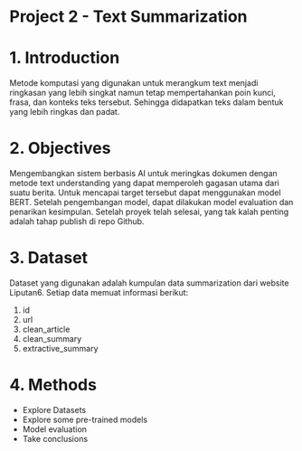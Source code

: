 # Project 2 - Text Summarization

# 1. Introduction
Metode komputasi yang digunakan untuk merangkum text menjadi ringkasan yang lebih singkat namun tetap mempertahankan poin kunci, frasa, dan konteks teks tersebut. Sehingga didapatkan teks dalam bentuk yang lebih ringkas dan padat.

# 2. Objectives
Mengembangkan sistem berbasis AI untuk meringkas dokumen dengan metode text understanding yang dapat memperoleh gagasan utama dari suatu berita.
Untuk mencapai target tersebut dapat menggunakan model BERT. Setelah pengembangan model, dapat dilakukan model evaluation dan penarikan kesimpulan. Setelah proyek telah selesai, yang tak kalah penting adalah tahap publish di repo Github.

# 3. Dataset
Dataset yang digunakan adalah kumpulan data summarization dari website Liputan6.
Setiap data memuat informasi berikut:
1. id
2. url
3. clean_article
4. clean_summary
5. extractive_summary

# 4. Methods
- Explore Datasets
- Explore some pre-trained models
- Model evaluation
- Take conclusions
